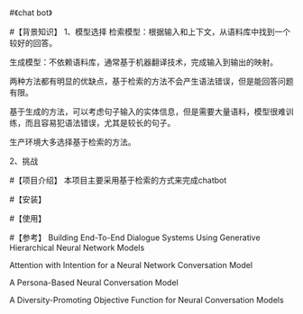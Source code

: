 #《chat bot》

#【背景知识】
1、模型选择
  检索模型：根据输入和上下文，从语料库中找到一个较好的回答。
  
  生成模型：不依赖语料库，通常基于机器翻译技术，完成输入到输出的映射。
  
  两种方法都有明显的优缺点，基于检索的方法不会产生语法错误，但是能回答问题有限。
     
  基于生成的方法，可以考虑句子输入的实体信息，但是需要大量语料，模型很难训练，而且容易犯语法错误，尤其是较长的句子。
  
  生产环境大多选择基于检索的方法。


2、挑战


#【项目介绍】
 本项目主要采用基于检索的方式来完成chatbot
 
 
#【安装】


#【使用】



#【参考】
Building End-To-End Dialogue Systems Using Generative Hierarchical Neural Network Models

Attention with Intention for a Neural Network Conversation Model

A Persona-Based Neural Conversation Model

A Diversity-Promoting Objective Function for Neural Conversation Models
